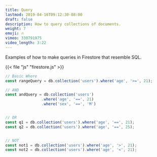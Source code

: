 ```yaml
---
title: Query 
lastmod: 2019-04-16T09:12:30-08:00
draft: false
description: How to query collections of documents. 
weight: 7
emoji: 🔥
vimeo: 330791975
video_length: 3:22
---
```


Examples of how to make queries in Firestore that resemble SQL. 

{{< file "js" "firestore.js" >}}
```js
// Basic Where
const rangeQuery = db.collection('users').where('age', '>=', 21);

// AND
const andQuery = db.collection('users')
                .where('age', '==', 21)
                .where('sex', '==', 'M')


// OR
const q1 = db.collection('users').where('age', '==', 21);
const q2 = db.collection('users').where('age', '==', 25);


// NOT
const not1 = db.collection('users').where('age', '>', 21);
const not2 = db.collection('users').where('age', '<', 21);
```
